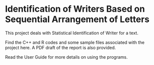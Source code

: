 # Identification of Writers Based on Sequential Arrangement of Letters

This project deals with Statistical Identification of Writer for a text.

Find the C++ and R codes and some sample files associated with the project here. A PDF draft of the report is also provided.

Read the User Guide for more details on using the programs.
